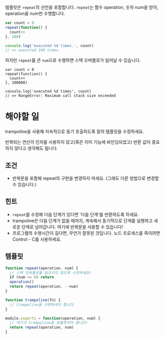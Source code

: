템플릿은 `repeat`의 선언을 포함합니다. `repeat`는 함수 operation, 숫자 num을 받아, operation을 num번 수행합니다.

```js
var count = 0
repeat(function() {
  count++
}, 100)

console.log('executed %d times.', count)
// => executed 100 times.
```

하지만 `repeat`를 큰 `num`으로 수행하면 스택 오버플로가 일어날 수 있습니다.

```
var count = 0
repeat(function() {
  count++
}, 100000)

console.log('executed %d times', count)
// => RangeError: Maximum call stack size exceeded
```

# 해야할 일

trampoline을 사용해 지속적으로 동기 호출하도록 밑의 템플릿을 수정하세요.

반복되는 연산이 인자를 사용하지 않고(혹은 이미 기능에 바인딩되었고) 반환 값이 중요하지 않다고 생각해도 됩니다.

## 조건

* 반복문을 포함해 repeat의 구현을 변경하지 마세요.
(그래도 다른 방법으로 변경할 수 있습니다.)

## 힌트

* `repeat`를 수정해 다음 단계가 있다면 '다음 단계'를 반환하도록 하세요.
* trampoline은 다음 단계가 없을 때까지, 계속해서 동기적으로 단계를 실행하고 새로운 단계로 넘어갑니다. 여기에 반복문을 사용할 수 있습니다!
* 프로그램의 수행시간이 길다면, 무언가 잘못된 것입니다. 노드 프로세스를 죽이려면 Control - C를 사용하세요.

## 템플릿

```js
function repeat(operation, num) {
  // 스택 오버플로를 일으키지 않도록 수정하세요!
  if (num <= 0) return
  operation()
  return repeat(operation, --num)
}

function trampoline(fn) {
  // trampoline을 구현하셔야 합니다.
}

module.exports = function(operation, num) {
  // 여기서 trampoline을 호출하셔야 합니다!
  return repeat(operation, num)
}
```
